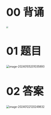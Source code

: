 # 00 背诵

<img src="https://cvp.oss-cn-shanghai.aliyuncs.com/picgo/202401221211899.png" style="zoom:33%;" />



# 01 题目

<img src="https://cvp.oss-cn-shanghai.aliyuncs.com/picgo/202401052010088.png" alt="image-20240105201035893" style="zoom:50%;" />



# 02 答案

<img src="https://cvp.oss-cn-shanghai.aliyuncs.com/picgo/202401221202100.png" alt="image-20240122120249832" style="zoom:50%;" />









